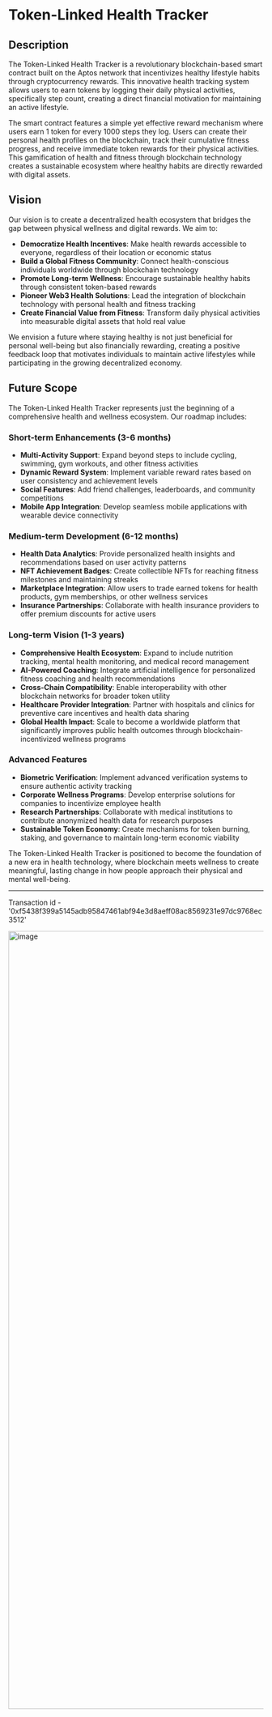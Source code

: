# Token-Linked Health Tracker

## Description

The Token-Linked Health Tracker is a revolutionary blockchain-based smart contract built on the Aptos network that incentivizes healthy lifestyle habits through cryptocurrency rewards. This innovative health tracking system allows users to earn tokens by logging their daily physical activities, specifically step count, creating a direct financial motivation for maintaining an active lifestyle.

The smart contract features a simple yet effective reward mechanism where users earn 1 token for every 1000 steps they log. Users can create their personal health profiles on the blockchain, track their cumulative fitness progress, and receive immediate token rewards for their physical activities. This gamification of health and fitness through blockchain technology creates a sustainable ecosystem where healthy habits are directly rewarded with digital assets.

## Vision

Our vision is to create a decentralized health ecosystem that bridges the gap between physical wellness and digital rewards. We aim to:

- **Democratize Health Incentives**: Make health rewards accessible to everyone, regardless of their location or economic status
- **Build a Global Fitness Community**: Connect health-conscious individuals worldwide through blockchain technology
- **Promote Long-term Wellness**: Encourage sustainable healthy habits through consistent token-based rewards
- **Pioneer Web3 Health Solutions**: Lead the integration of blockchain technology with personal health and fitness tracking
- **Create Financial Value from Fitness**: Transform daily physical activities into measurable digital assets that hold real value

We envision a future where staying healthy is not just beneficial for personal well-being but also financially rewarding, creating a positive feedback loop that motivates individuals to maintain active lifestyles while participating in the growing decentralized economy.

## Future Scope

The Token-Linked Health Tracker represents just the beginning of a comprehensive health and wellness ecosystem. Our roadmap includes:

### Short-term Enhancements (3-6 months)
- **Multi-Activity Support**: Expand beyond steps to include cycling, swimming, gym workouts, and other fitness activities
- **Dynamic Reward System**: Implement variable reward rates based on user consistency and achievement levels
- **Social Features**: Add friend challenges, leaderboards, and community competitions
- **Mobile App Integration**: Develop seamless mobile applications with wearable device connectivity

### Medium-term Development (6-12 months)
- **Health Data Analytics**: Provide personalized health insights and recommendations based on user activity patterns
- **NFT Achievement Badges**: Create collectible NFTs for reaching fitness milestones and maintaining streaks
- **Marketplace Integration**: Allow users to trade earned tokens for health products, gym memberships, or other wellness services
- **Insurance Partnerships**: Collaborate with health insurance providers to offer premium discounts for active users

### Long-term Vision (1-3 years)
- **Comprehensive Health Ecosystem**: Expand to include nutrition tracking, mental health monitoring, and medical record management
- **AI-Powered Coaching**: Integrate artificial intelligence for personalized fitness coaching and health recommendations
- **Cross-Chain Compatibility**: Enable interoperability with other blockchain networks for broader token utility
- **Healthcare Provider Integration**: Partner with hospitals and clinics for preventive care incentives and health data sharing
- **Global Health Impact**: Scale to become a worldwide platform that significantly improves public health outcomes through blockchain-incentivized wellness programs

### Advanced Features
- **Biometric Verification**: Implement advanced verification systems to ensure authentic activity tracking
- **Corporate Wellness Programs**: Develop enterprise solutions for companies to incentivize employee health
- **Research Partnerships**: Collaborate with medical institutions to contribute anonymized health data for research purposes
- **Sustainable Token Economy**: Create mechanisms for token burning, staking, and governance to maintain long-term economic viability

The Token-Linked Health Tracker is positioned to become the foundation of a new era in health technology, where blockchain meets wellness to create meaningful, lasting change in how people approach their physical and mental well-being.

---

Transaction id - '0xf5438f399a5145adb95847461abf94e3d8aeff08ac8569231e97dc9768ec3512'

<img width="2867" height="1537" alt="image" src="https://github.com/user-attachments/assets/59a6093b-a5a4-4d8b-b052-6724a915e810" />


